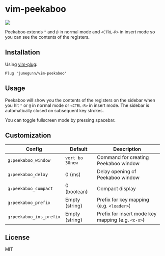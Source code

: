 vim-peekaboo
============

![](https://cloud.githubusercontent.com/assets/700826/6095261/bb00340c-af96-11e4-9df5-9cd869673a11.gif)

Peekaboo extends `"` and `@` in normal mode and `<CTRL-R>` in insert mode so
you can see the contents of the registers.

Installation
------------

Using [vim-plug](https://github.com/junegunn/vim-plug):

```vim
Plug 'junegunn/vim-peekaboo'
```

Usage
-----

Peekaboo will show you the contents of the registers on the sidebar when you
hit `"` or `@` in normal mode or `<CTRL-R>` in insert mode. The sidebar is
automatically closed on subsequent key strokes.

You can toggle fullscreen mode by pressing spacebar.

Customization
-------------

| Config                  | Default         | Description                                       |
| ------                  | -------         | -----------                                       |
| `g:peekaboo_window`     | `vert bo 30new` | Command for creating Peekaboo window              |
| `g:peekaboo_delay`      | 0 (ms)          | Delay opening of Peekaboo window                  |
| `g:peekaboo_compact`    | 0 (boolean)     | Compact display                                   |
| `g:peekaboo_prefix`     | Empty (string)  | Prefix for key mapping (e.g. `<leader>`)          |
| `g:peekaboo_ins_prefix` | Empty (string)  | Prefix for insert mode key mapping (e.g. `<c-x>`) |

License
-------

MIT
